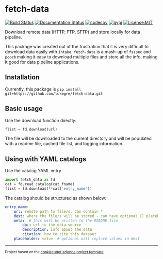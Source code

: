 fetch-data
==============================
[![Build Status](https://github.com/lukegre/fetch-data/workflows/Tests/badge.svg)](https://github.com/lukegre/fetch-data/actions)
[![Documentation Status](https://readthedocs.org/projects/fetch-data/badge/?version=latest)](https://fetch-data.readthedocs.io)
[![codecov](https://codecov.io/gh/lukegre/fetch-data/branch/main/graph/badge.svg)](https://codecov.io/gh/lukegre/fetch-data)
[![pypi](https://img.shields.io/pypi/v/fetch-data.svg)](https://pypi.org/project/fetch-data)
[![License:MIT](https://img.shields.io/badge/License-MIT-blue.svg?style=flt-square)](https://opensource.org/licenses/MIT)
<!-- [![conda-forge](https://img.shields.io/conda/dn/conda-forge/fetch-data?label=conda-forge)](https://anaconda.org/conda-forge/fetch-data) -->


Download remote data (HTTP, FTP, SFTP) and store locally for data pipeline.

This package was created out of the frustration that it is very difficult to download data easily with `intake`.
`fetch-data` is a mash-up of `fsspec` and `pooch` making it easy to download multiple files and store all the info, making it good for data pipeline applications.


Installation
------------
Currently, this package is
`pip install git+https://github.com/lukegre/fetch-data.git`


Basic usage
-----------

Use the download function directly:

```python
flist = fd.download(url)
```

The file will be downloaded to the current directory and will be populated with a readme file, cached file list, and logging information.


Using with YAML catalogs
------------------------
Use the catalog YAML entry
```python
import fetch_data as fd
cat = fd.read_catalog(cat_fname)
flist = fd.download(**cat['entry_name'])
```

The catalog should be structured as shown below:
```yaml
entry_name:
    url: remote path to file/s. Can contain *
    dest: where the file/s will be stored - can have optional {} placeholders that will be replaced
    meta:  # this will be written to the README file
        doi: url to the data source
        description: info about the data
        citation: how to cite this dataset
    placeholder: value  # optional will replace values in dest
```

--------

<p><small>Project based on the <a target="_blank" href="https://github.com/jbusecke/cookiecutter-science-project">cookiecutter science project template</a>.</small></p>

